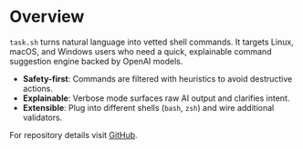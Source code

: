# Overview

`task.sh` turns natural language into vetted shell commands. It targets Linux, macOS, and Windows users who need a quick, explainable command suggestion engine backed by OpenAI models.

- **Safety-first**: Commands are filtered with heuristics to avoid destructive actions.
- **Explainable**: Verbose mode surfaces raw AI output and clarifies intent.
- **Extensible**: Plug into different shells (`bash`, `zsh`) and wire additional validators.

For repository details visit [GitHub](https://github.com/barledge/task.sh).
